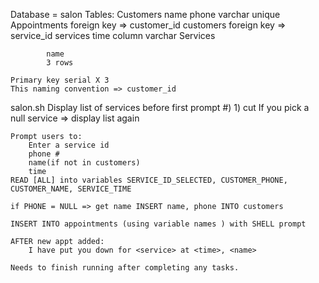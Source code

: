 Database = salon
    Tables:
        Customers
            name
            phone varchar unique
        Appointments
            foreign key => customer_id customers
            foreign key => service_id services
            time column varchar
        Services
            
            name
            3 rows 

    Primary key serial X 3
    This naming convention => customer_id 


salon.sh
    Display list of services before first prompt
        #) <service>
        1) cut
    If you pick a null service => display list again

    Prompt users to:
        Enter a service id
        phone #
        name(if not in customers)
        time
    READ [ALL] into variables SERVICE_ID_SELECTED, CUSTOMER_PHONE, CUSTOMER_NAME, SERVICE_TIME

    if PHONE = NULL => get name INSERT name, phone INTO customers

    INSERT INTO appointments (using variable names ) with SHELL prompt

    AFTER new appt added:
        I have put you down for <service> at <time>, <name>

    Needs to finish running after completing any tasks.
    



